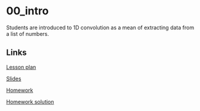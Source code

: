 # 00_intro

Students are introduced to 1D convolution as a mean of extracting data from a list of numbers.

## Links

[Lesson plan](https://docs.google.com/document/d/1h_uu9BZmIPmS5vF_BG1KEBw5Gjxku5z7ODJ1DmCUCuE/edit)

[Slides](https://docs.google.com/presentation/d/11pdHPVojeB6OlbLgoNgd-CBpvJaT4RZveCoZ5TnaaW8/edit#slide=id.g1ed622a87ce_0_3)

[Homework](https://docs.google.com/document/d/18P0a9FXWDtzmptSAsCbzL_54EKOUWxGu9b46RfK-Qm0/edit)

[Homework solution](https://github.com/hunter-teacher-cert/currdev-work-andymina/blob/main/unit_plan/daily/00_intro/00_homework/solution.pdf)

